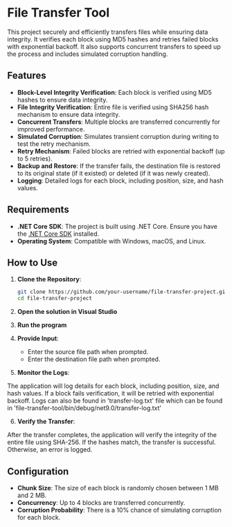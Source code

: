 # File Transfer Tool

This project securely and efficiently transfers files while ensuring data integrity. It verifies each block using MD5 hashes and retries failed blocks with exponential backoff. It also supports concurrent transfers to speed up the process and includes simulated corruption handling.

## Features

- **Block-Level Integrity Verification**: Each block is verified using MD5 hashes to ensure data integrity.
- **File Integrity Verification**: Entire file is verified using SHA256 hash mechanism to ensure data integrity.
- **Concurrent Transfers**: Multiple blocks are transferred concurrently for improved performance.
- **Simulated Corruption**: Simulates transient corruption during writing to test the retry mechanism.
- **Retry Mechanism**: Failed blocks are retried with exponential backoff (up to 5 retries).
- **Backup and Restore**: If the transfer fails, the destination file is restored to its original state (if it existed) or deleted (if it was newly created).
- **Logging**: Detailed logs for each block, including position, size, and hash values.

## Requirements

- **.NET Core SDK**: The project is built using .NET Core. Ensure you have the [.NET Core SDK](https://dotnet.microsoft.com/download) installed.
- **Operating System**: Compatible with Windows, macOS, and Linux.

## How to Use

1. **Clone the Repository**:
   ```bash
   git clone https://github.com/your-username/file-transfer-project.git
   cd file-transfer-project
   ```
2. **Open the solution in Visual Studio**
3. **Run the program**
4. **Provide Input**:

   - Enter the source file path when prompted.
   - Enter the destination file path when prompted.

5. **Monitor the Logs**:

The application will log details for each block, including position, size, and hash values. If a block fails verification, it will be retried with exponential backoff.
Logs can also be found in 'transfer-log.txt' file which can be found in 'file-transfer-tool/bin/debug/net9.0/transfer-log.txt'

6. **Verify the Transfer**:

After the transfer completes, the application will verify the integrity of the entire file using SHA-256.
If the hashes match, the transfer is successful. Otherwise, an error is logged.

## Configuration

- **Chunk Size**: The size of each block is randomly chosen between 1 MB and 2 MB.
- **Concurrency**: Up to 4 blocks are transferred concurrently.
- **Corruption Probability**: There is a 10% chance of simulating corruption for each block.
